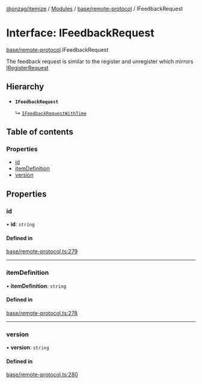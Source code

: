 [@onzag/itemize](../README.md) / [Modules](../modules.md) / [base/remote-protocol](../modules/base_remote_protocol.md) / IFeedbackRequest

# Interface: IFeedbackRequest

[base/remote-protocol](../modules/base_remote_protocol.md).IFeedbackRequest

The feedback request is similar to the register and unregister
which mirrors [IRegisterRequest](base_remote_protocol.IRegisterRequest.md)

## Hierarchy

- **`IFeedbackRequest`**

  ↳ [`IFeedbackRequestWithTime`](client_internal_testing.IFeedbackRequestWithTime.md)

## Table of contents

### Properties

- [id](base_remote_protocol.IFeedbackRequest.md#id)
- [itemDefinition](base_remote_protocol.IFeedbackRequest.md#itemdefinition)
- [version](base_remote_protocol.IFeedbackRequest.md#version)

## Properties

### id

• **id**: `string`

#### Defined in

[base/remote-protocol.ts:279](https://github.com/onzag/itemize/blob/f2f29986/base/remote-protocol.ts#L279)

___

### itemDefinition

• **itemDefinition**: `string`

#### Defined in

[base/remote-protocol.ts:278](https://github.com/onzag/itemize/blob/f2f29986/base/remote-protocol.ts#L278)

___

### version

• **version**: `string`

#### Defined in

[base/remote-protocol.ts:280](https://github.com/onzag/itemize/blob/f2f29986/base/remote-protocol.ts#L280)
